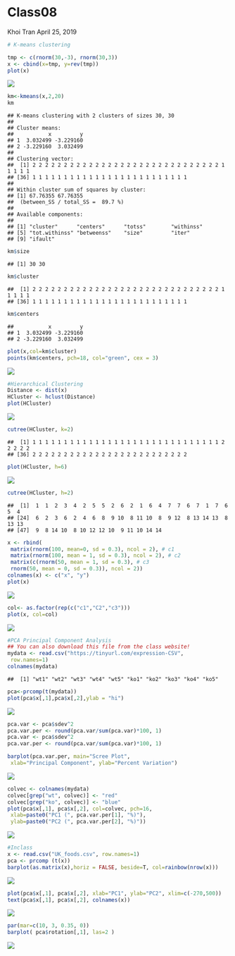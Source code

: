 Class08
================
Khoi Tran
April 25, 2019

``` r
# K-means clustering
```

``` r
tmp <- c(rnorm(30,-3), rnorm(30,3))
x <- cbind(x=tmp, y=rev(tmp))
plot(x)
```

![](Class08InClass_files/figure-markdown_github/unnamed-chunk-2-1.png)

``` r
km<-kmeans(x,2,20)
km
```

    ## K-means clustering with 2 clusters of sizes 30, 30
    ## 
    ## Cluster means:
    ##           x         y
    ## 1  3.032499 -3.229160
    ## 2 -3.229160  3.032499
    ## 
    ## Clustering vector:
    ##  [1] 2 2 2 2 2 2 2 2 2 2 2 2 2 2 2 2 2 2 2 2 2 2 2 2 2 2 2 2 2 2 1 1 1 1 1
    ## [36] 1 1 1 1 1 1 1 1 1 1 1 1 1 1 1 1 1 1 1 1 1 1 1 1 1
    ## 
    ## Within cluster sum of squares by cluster:
    ## [1] 67.76355 67.76355
    ##  (between_SS / total_SS =  89.7 %)
    ## 
    ## Available components:
    ## 
    ## [1] "cluster"      "centers"      "totss"        "withinss"    
    ## [5] "tot.withinss" "betweenss"    "size"         "iter"        
    ## [9] "ifault"

``` r
km$size
```

    ## [1] 30 30

``` r
km$cluster
```

    ##  [1] 2 2 2 2 2 2 2 2 2 2 2 2 2 2 2 2 2 2 2 2 2 2 2 2 2 2 2 2 2 2 1 1 1 1 1
    ## [36] 1 1 1 1 1 1 1 1 1 1 1 1 1 1 1 1 1 1 1 1 1 1 1 1 1

``` r
km$centers
```

    ##           x         y
    ## 1  3.032499 -3.229160
    ## 2 -3.229160  3.032499

``` r
plot(x,col=km$cluster)
points(km$centers, pch=18, col="green", cex = 3)
```

![](Class08InClass_files/figure-markdown_github/unnamed-chunk-4-1.png)

``` r
#Hierarchical Clustering
Distance <- dist(x)
HCluster <- hclust(Distance)
plot(HCluster)
```

![](Class08InClass_files/figure-markdown_github/unnamed-chunk-5-1.png)

``` r
cutree(HCluster, k=2)
```

    ##  [1] 1 1 1 1 1 1 1 1 1 1 1 1 1 1 1 1 1 1 1 1 1 1 1 1 1 1 1 1 1 1 2 2 2 2 2
    ## [36] 2 2 2 2 2 2 2 2 2 2 2 2 2 2 2 2 2 2 2 2 2 2 2 2 2

``` r
plot(HCluster, h=6)
```

![](Class08InClass_files/figure-markdown_github/unnamed-chunk-6-1.png)

``` r
cutree(HCluster, h=2)
```

    ##  [1]  1  1  2  3  4  2  5  5  2  6  2  1  6  4  7  7  6  7  1  7  6  5  4
    ## [24]  6  2  3  6  2  4  6  8  9 10  8 11 10  8  9 12  8 13 14 13  8 13 13
    ## [47]  9  8 14 10  8 10 12 12 10  9 11 10 14 14

``` r
x <- rbind(
 matrix(rnorm(100, mean=0, sd = 0.3), ncol = 2), # c1
 matrix(rnorm(100, mean = 1, sd = 0.3), ncol = 2), # c2
 matrix(c(rnorm(50, mean = 1, sd = 0.3), # c3
 rnorm(50, mean = 0, sd = 0.3)), ncol = 2))
colnames(x) <- c("x", "y")
plot(x)
```

![](Class08InClass_files/figure-markdown_github/unnamed-chunk-7-1.png)

``` r
col<- as.factor(rep(c("c1","C2","c3")))
plot(x, col=col)
```

![](Class08InClass_files/figure-markdown_github/unnamed-chunk-7-2.png)

``` r
#PCA Principal Component Analysis
## You can also download this file from the class website!
mydata <- read.csv("https://tinyurl.com/expression-CSV",
 row.names=1) 
colnames(mydata)
```

    ##  [1] "wt1" "wt2" "wt3" "wt4" "wt5" "ko1" "ko2" "ko3" "ko4" "ko5"

``` r
pca<-prcomp(t(mydata))
plot(pca$x[,1],pca$x[,2],ylab = "hi")
```

![](Class08InClass_files/figure-markdown_github/unnamed-chunk-9-1.png)

``` r
pca.var <- pca$sdev^2
pca.var.per <- round(pca.var/sum(pca.var)*100, 1)
pca.var <- pca$sdev^2
pca.var.per <- round(pca.var/sum(pca.var)*100, 1)

barplot(pca.var.per, main="Scree Plot",
 xlab="Principal Component", ylab="Percent Variation")
```

![](Class08InClass_files/figure-markdown_github/unnamed-chunk-9-2.png)

``` r
colvec <- colnames(mydata)
colvec[grep("wt", colvec)] <- "red"
colvec[grep("ko", colvec)] <- "blue"
plot(pca$x[,1], pca$x[,2], col=colvec, pch=16,
 xlab=paste0("PC1 (", pca.var.per[1], "%)"),
 ylab=paste0("PC2 (", pca.var.per[2], "%)")) 
```

![](Class08InClass_files/figure-markdown_github/unnamed-chunk-10-1.png)

``` r
#Inclass
x <- read.csv("UK_foods.csv", row.names=1)
pca <- prcomp (t(x))
barplot(as.matrix(x),horiz = FALSE, beside=T, col=rainbow(nrow(x)))
```

![](Class08InClass_files/figure-markdown_github/unnamed-chunk-11-1.png)

``` r
plot(pca$x[,1], pca$x[,2], xlab="PC1", ylab="PC2", xlim=c(-270,500))
text(pca$x[,1], pca$x[,2], colnames(x))
```

![](Class08InClass_files/figure-markdown_github/unnamed-chunk-11-2.png)

``` r
par(mar=c(10, 3, 0.35, 0))
barplot( pca$rotation[,1], las=2 )
```

![](Class08InClass_files/figure-markdown_github/unnamed-chunk-11-3.png)
